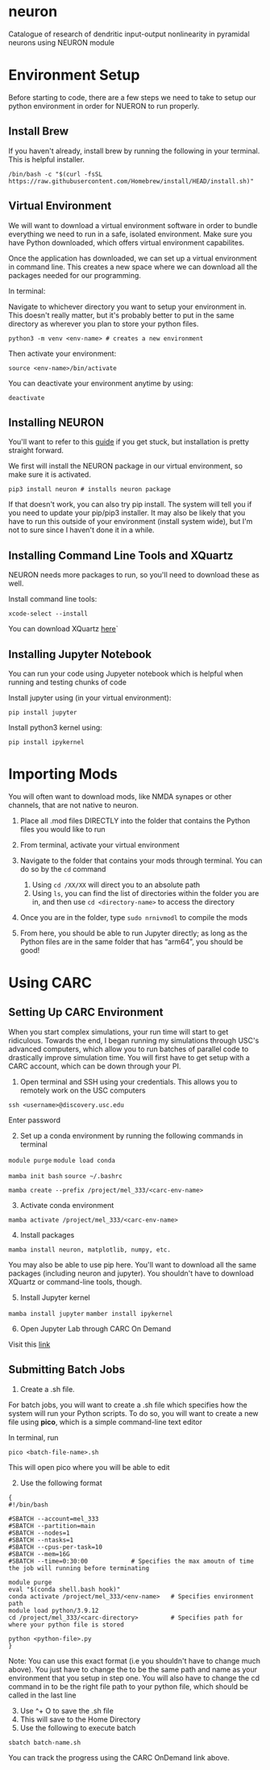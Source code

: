 # neuron
Catalogue of research of dendritic input-output nonlinearity in pyramidal neurons using NEURON module


# Environment Setup

Before starting to code, there are a few steps we need to take to setup our python environment in order for NUERON to run properly.

## Install Brew

If you haven't already, install brew by running the following in your terminal. This is helpful installer.

`/bin/bash -c "$(curl -fsSL https://raw.githubusercontent.com/Homebrew/install/HEAD/install.sh)"`

## Virtual Environment

We will want to download a virtual environment software in order to bundle everything we need to run in a safe, isolated environment. Make sure you have Python downloaded, which offers virtual environment capabilites.

Once the application has downloaded, we can set up a virtual environment in command line. This creates a new space where we can download all the packages needed for our programming.

In terminal:

Navigate to whichever directory you want to setup your environment in. This doesn't really matter, but it's probably better to put in the same directory as wherever you plan to store your python files.

`python3 -m venv <env-name> # creates a new environment`

Then activate your environment:

`source <env-name>/bin/activate`

You can deactivate your environment anytime by using:

`deactivate`

## Installing NEURON

You'll want to refer to this [guide](https://nrn.readthedocs.io/en/8.2.6/install/install_instructions.html#mac-os) if you get stuck, but installation is pretty straight forward.

We first will install the NEURON package in our virtual environment, so make sure it is activated.

`pip3 install neuron # installs neuron package`

If that doesn't work, you can also try pip install. The system will tell you if you need to update your pip/pip3 installer. It may also be likely that you have to run this outside of your environment (install system wide), but I'm not to sure since I haven't done it in a while.

## Installing Command Line Tools and XQuartz

NEURON needs more packages to run, so you'll need to download these as well.

Install command line tools:

`xcode-select --install`

You can download XQuartz [here](https://www.xquartz.org)`

## Installing Jupyter Notebook

You can run your code using Jupyeter notebook which is helpful when running and testing chunks of code

Install jupyter using (in your virtual environment):

`pip install jupyter`

Install python3 kernel using:

`pip install ipykernel`

# Importing Mods

You will often want to download mods, like NMDA synapes or other channels, that are not native to neuron. 

1. Place all .mod files DIRECTLY into the folder that contains the Python files you would like to run

2. From terminal, activate your virtual environment

3. Navigate to the folder that contains your mods through terminal. You can do so by the `cd` command
    1. Using `cd /XX/XX` will direct you to an absolute path
    2. Using `ls`, you can find the list of directories within the folder you are in, and then use `cd <directory-name>` to access the directory

4. Once you are in the folder, type `sudo nrnivmodl` to compile the mods

5. From here, you should be able to run Jupyter directly; as long as the Python files are in the same folder that has “arm64”, you should be good!


# Using CARC

## Setting Up CARC Environment

When you start complex simulations, your run time will start to get ridiculous. Towards the end, I began running my simulations through USC's advanced computers, which allow you to run batches of parallel code to drastically improve simulation time. You will first have to get setup with a CARC account, which can be down through your PI.

1. Open terminal and SSH using your credentials. This allows you to remotely work on the USC computers 

`ssh <username>@discovery.usc.edu`

Enter password

2. Set up a conda environment by running the following commands in terminal

`module purge`
`module load conda`

`mamba init bash`
`source ~/.bashrc`

`mamba create --prefix /project/mel_333/<carc-env-name>`

3. Activate conda environment

`mamba activate /project/mel_333/<carc-env-name>`

4. Install packages

`mamba install neuron, matplotlib, numpy, etc.`

You may also be able to use pip here. You'll want to download all the same packages (including neuron and jupyter). You shouldn't have to download XQuartz or command-line tools, though.

5. Install Jupyter kernel

`mamba install jupyter`
`mamber install ipykernel`

6. Open Jupyter Lab through CARC On Demand

Visit this [link](https://hpcaccount.usc.edu)

## Submitting Batch Jobs

1. Create a .sh file.

For batch jobs, you will want to create a .sh file which specifies how the system will run your Python scripts. To do so, you will want to create a new file using **pico**, which is a simple command-line text editor

In terminal, run

`pico <batch-file-name>.sh`

This will open pico where you will be able to edit

2. Use the following format

```
{
#!/bin/bash

#SBATCH --account=mel_333
#SBATCH --partition=main
#SBATCH --nodes=1
#SBATCH --ntasks=1
#SBATCH --cpus-per-task=10
#SBATCH --mem=16G
#SBATCH --time=0:30:00            # Specifies the max amoutn of time the job will running before terminating

module purge
eval "$(conda shell.bash hook)"
conda activate /project/mel_333/<env-name>   # Specifies environment path
module load python/3.9.12
cd /project/mel_333/<carc-directory>         # Specifies path for where your python file is stored      

python <python-file>.py
}
```

Note: You can use this exact format (i.e you shouldn't have to change much above). You just have to change the <env-name> to be the same path and name as your environment that you setup in step one. You will also have to change the cd command in to be the right file path to your python file, which should be called in the last line

3. Use ^+ O to save the .sh file
4. This will save to the Home Directory
5. Use the following to execute batch

`sbatch batch-name.sh`

You can track the progress using the CARC OnDemand link above.